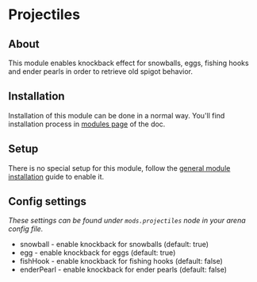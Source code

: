 # Projectiles

## About

This module enables knockback effect for snowballs, eggs, fishing hooks and ender pearls in order to retrieve old spigot
behavior.

## Installation

Installation of this module can be done in a normal way. You'll find installation process in [modules page](../modules.md#installing-modules) of the doc.

## Setup

There is no special setup for this module, follow the [general module installation](../modules.md#installing-modules) 
guide to enable it.

## Config settings

*These settings can be found under `mods.projectiles` node in your arena config file.*

- snowball - enable knockback for snowballs (default: true)
- egg - enable knockback for eggs (default: true)
- fishHook - enable knockback for fishing hooks (default: false)
- enderPearl - enable knockback for ender pearls (default: false)
